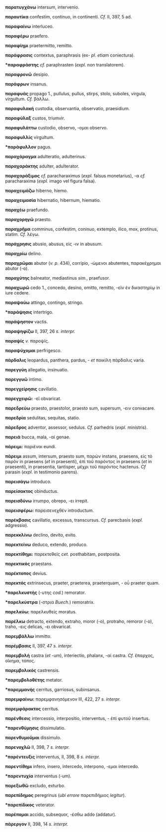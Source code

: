 **παρατυγχάνω** intersum, intervenio.

**παραυτίκα** confestim, continuo, in continenti. *Cf.* II, 397, 5 ad.

**παραφαίνω** interluceo.

**παραφέρω** praefero.

**παραφίημι** praetermitto, remitto.

**παράφρασις** contextus, paraphrasis (ex- *pl. etiam* coniectura).

**\*παραφράστης** *cf.* paraphrasten (*expl.* non translatorem).

**παραφρονῶ** desipio.

**παράφρων** insanus.

**παραφυάς** propago 1., pullulus, pullus, stirps, stolo, suboles,
virgula, virgultum. *Cf.* βάλλω.

**παραφυλακή** custodia, observantia, observatio, praesidium.

**παραφύλαξ** custos, triumvir.

**παραφυλάττω** custodio, observo, -ομαι observo.

**παραφυλλίς** virgultum.

**\*παράφυλλον** pagus.

**παραχάραγμα** adulteratio, adulterinus.

**παραχαράκτης** adulter, adulterator.

**παραχαράξιμος** *cf.* paracharaximus (*expl.* falsus monetarius), -α
*cf.* paracharaxima (*expl.* imago vel figura falsa).

**παραχειμάζω** hiberno, hiemo.

**παραχειμασία** hibernatio, hibernum, hiematio.

**παραχέω** praefundo.

**παραχορηγῶ** praesto.

**παραχρῆμα** comminus, confestim, coninuo, extemplo, ilico, mox,
protinus, statim. *Cf.* λέγω.

**παράχρησις** abusio, abusus, εἰς -ιν in abusum.

**παραχρίω** delino.

**παραχρῶμαι** abutor (*v. p.* 434), corripio, -ώμενοι abutentes,
παρακέχρημαι abutor (-o).

**παραχύτης** balneator, mediastinus *sim.*, praefusor.

**παραχωρῶ** cedo 1., concedo, desino, omitto, remitto, -εῖν ἐν
δικαστηρίῳ in iure cedere.

**παραψαύω** attingo, contingo, stringo.

**\*παράψησις** intertrigo.

**παράψηστον** vactis.

**παραψηφίζω** II, 397, 26 *s. interpr.*

**παραψίς** *v.* παροψίς.

**παραψύχομαι** perfrigesco.

**πάρδαλις** leopardus, panthera, pardus, *- et* ποικίλη πάρδαλις varia.

**παρεγγύη** allegatio, insinuatio.

**παρεγγυῶ** intimo.

**παρεγχείρησις** cavillatio.

**παρεγχειρῶ:** -εῖ obvaricat.

**παρεδρεύω** praesto, praestolor, praesto sum, supersum, -ειν
convacare.

**παρεδρία** sedulitas, sequitas, statio.

**πάρεδρος** adventor, assessor, sedulus. *Cf.* parhedris (*expl.*
ministris).

**παρειά** bucca, mala, -αί genae.

**πάρειμι:** παριέναι eundi.

**πάρειμι** assum, intersum, praesto sum, παρών instans, praesens, εἰς
τὸ παρόν in praesens (*et* in praesenti), ἐπὶ τοῦ παρόντος in praesens
(*et* in praesenti), in praesentia, tantisper, μέχρι τοῦ παρόντος
hactenus. *Cf* parasin (*expl.* in testimonio parens).

**παρεισάγω** introduco.

**παρείσακτος** obinductus.

**παρεισδύνω** irrumpo, obrepo, -ει irrepit.

**παρεισφέρω:** παρεισενεχθέν introductum.

**παρέκβασις** cavillatio, excessus, transcursus. *Cf.* parecbasis
(*expl.* adgressio).

**παρεκκλίνω** declino, devito, evito.

**παρεκτείνω** deduco, extendo, produco.

**παρεκτίθημι:** παρεκτεθείς *cet.* posthabitam, postposita.

**παρεκτικός** praestans.

**παρέκτοπος** devius.

**παρεκτός** extrinsecus, praeter, praeterea, praeterquam, - οὗ praeter
quam.

**\*παρελκυστής** (-υτης *cod.*) remorator.

**\*παρελκύστρα** (-στρια *Buech.*) remoratrix.

**παρελκύω:** παρελκυθείς moratus.

**παρέλκω** detracto, extendo, extraho, moror (-o), protraho, remoror
(-o), traho, -εις delicas, -ει obvaricat.

**παρεμβάλλω** immitto.

**παρέμβασις** II, 397, 47 *s. interpr.*

**παρεμβολή** castra (*et* -um), interiectio, phalanx, -αί castra. *Cf.*
ἔπαρχος, οἴκημα, τόπος.

**παρεμβολικός** castrensis.

**\*παρεμβολοθέτης** metator.

**\*παρεμμανής** cerritus, garriosus, subinsanus.

**παρεμφαίνω:** παρεμφανησόμενον III, 422, 27 *s. interpr.*

**παρεμφάρακτος** cerritus.

**παρένθεσις** intercessio, interpositio, interventus, - ἐπὶ φυτοῦ
insertus.

**\*παρενθύμησις** dissimulatio.

**παρενθυμοῦμαι** dissimulo.

**παρενοχλῶ** II, 398, 7 *s. interpr.*

**\*παρέντευξις** interventus, II, 398, 8 *s. interpr.*

**παρεντίθημι** infero, insero, intercedo, interpono, -εμαι intercedo.

**\*παρεντυχία** interventus (-um).

**παρεξωθῶ** excludo, exturbo.

**παρεπίδημος** peregrinus (*ubi errore* παρεπιδήμιος *legitur*).

**\*παρεπίδικος** veterator.

**παρέπομαι** accido, subsequor, -έσθω addo (addatur).

**πάρεργον** II, 398, 14 *s.* *interpr.*
